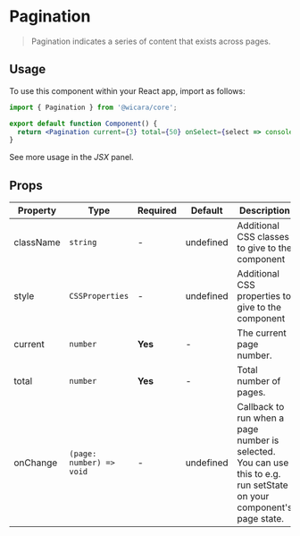 # Pagination

> Pagination indicates a series of content that exists across pages.

## Usage

To use this component within your React app, import as follows:

```jsx
import { Pagination } from '@wicara/core';

export default function Component() {
  return <Pagination current={3} total={50} onSelect={select => console.log('selected', select)} />;
}
```

See more usage in the _JSX_ panel.

## Props

| Property  | Type                     | Required | Default   | Description                                                                                                           |
| --------- | ------------------------ | -------- | --------- | --------------------------------------------------------------------------------------------------------------------- |
| className | `string`                 | -        | undefined | Additional CSS classes to give to the component                                                                       |
| style     | `CSSProperties`          | -        | undefined | Additional CSS properties to give to the component                                                                    |
| current   | `number`                 | **Yes**  | -         | The current page number.                                                                                              |
| total     | `number`                 | **Yes**  | -         | Total number of pages.                                                                                                |
| onChange  | `(page: number) => void` | -        | undefined | Callback to run when a page number is selected. You can use this to e.g. run setState on your component's page state. |
